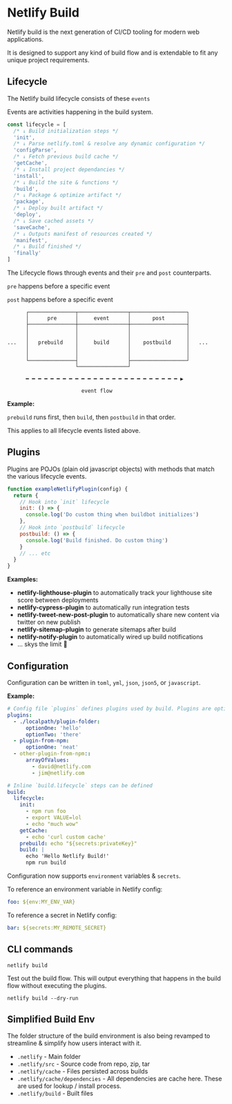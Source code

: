 # Netlify Build

Netlify build is the next generation of CI/CD tooling for modern web applications.

It is designed to support any kind of build flow and is extendable to fit any unique project requirements.

## Lifecycle

The Netlify build lifecycle consists of these `events`

Events are activities happening in the build system.

```js
const lifecycle = [
  /* ↓ Build initialization steps */
  'init',
  /* ↓ Parse netlify.toml & resolve any dynamic configuration */
  'configParse',
  /* ↓ Fetch previous build cache */
  'getCache',
  /* ↓ Install project dependancies */
  'install',
  /* ↓ Build the site & functions */
  'build',
  /* ↓ Package & optimize artifact */
  'package',
  /* ↓ Deploy built artifact */
  'deploy',
  /* ↓ Save cached assets */
  'saveCache',
  /* ↓ Outputs manifest of resources created */
  'manifest',
  /* ↓ Build finished */
  'finally'
]
```

The Lifecycle flows through events and their `pre` and `post` counterparts.

`pre` happens before a specific event

`post` happens before a specific event

```
      ┌───────────────┬────────────────┬──────────────────┐
      │      pre      │     event      │       post       │
      ├───────────────┼────────────────┼──────────────────┤
      │               │                │                  │
      │               │                │                  │
...   │   prebuild    │     build      │    postbuild     │   ...
      │               │                │                  │
      │               │                │                  │
      └───────────────┤                ├──────────────────┘
                      └────────────────┘

      ━ ━ ━ ━ ━ ━ ━ ━ ━ ━ ━ ━ ━ ━ ━ ━ ━ ━ ━ ━ ━ ━ ━ ━ ━ ▶

                        event flow
```

**Example:**

`prebuild` runs first, then `build`, then `postbuild` in that order.

This applies to all lifecycle events listed above.

## Plugins

Plugins are POJOs (plain old javascript objects) with methods that match the various lifecycle events.

```js
function exampleNetlifyPlugin(config) {
  return {
    // Hook into `init` lifecycle
    init: () => {
      console.log('Do custom thing when buildbot initializes')
    },
    // Hook into `postbuild` lifecycle
    postbuild: () => {
      console.log('Build finished. Do custom thing')
    }
    // ... etc
  }
}
```

**Examples:**

- **netlify-lighthouse-plugin** to automatically track your lighthouse site score between deployments
- **netlify-cypress-plugin** to automatically run integration tests
- **netlify-tweet-new-post-plugin** to automatically share new content via twitter on new publish
- **netlify-sitemap-plugin** to generate sitemaps after build
- **netlify-notify-plugin** to automatically wired up build notifications
- ... skys the limit 🌈


## Configuration

Configuration can be written in `toml`, `yml`, `json`, `json5`, or `javascript`.

**Example:**

```yml
# Config file `plugins` defines plugins used by build. Plugins are optional
plugins:
  - ./localpath/plugin-folder:
      optionOne: 'hello'
      optionTwo: 'there'
  - plugin-from-npm:
      optionOne: 'neat'
  - other-plugin-from-npm::
      arrayOfValues:
        - david@netlify.com
        - jim@netlify.com

# Inline `build.lifecycle` steps can be defined
build:
  lifecycle:
    init:
      - npm run foo
      - export VALUE=lol
      - echo "much wow"
    getCache:
      - echo 'curl custom cache'
    prebuild: echo "${secrets:privateKey}"
    build: |
      echo 'Hello Netlify Build!'
      npm run build
```

Configuration now supports `environment` variables & `secrets`.

To reference an environment variable in Netlify config:

```yml
foo: ${env:MY_ENV_VAR}
```

To reference a secret in Netlify config:

```yml
bar: ${secrets:MY_REMOTE_SECRET}
```

## CLI commands

```
netlify build
```

Test out the build flow. This will output everything that happens in the build flow without executing the plugins.

```
netlify build --dry-run
```

## Simplified Build Env

The folder structure of the build environment is also being revamped to streamline & simplify how users interact with it.

- `.netlify` - Main folder
- `.netlify/src` - Source code from repo, zip, tar
- `.netlify/cache` - Files persisted across builds
- `.netlify/cache/dependencies` - All dependencies are cache here. These are used for lookup / install process.
- `.netlify/build` - Built files
